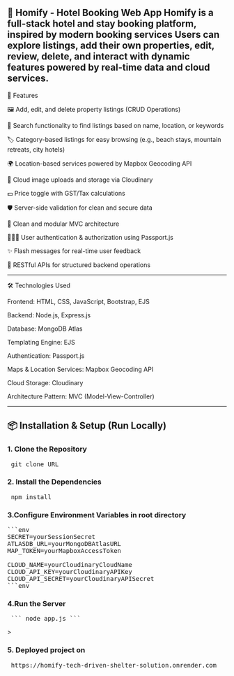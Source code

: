🏡 Homify - Hotel Booking Web App
Homify is a full-stack hotel and stay booking platform, inspired by modern booking services 
Users can explore listings, add their own properties, edit, review, delete, and interact with dynamic features powered by real-time data and cloud services.
---

🚀 Features

🖼️ Add, edit, and delete property listings (CRUD Operations)

🔎 Search functionality to find listings based on name, location, or keywords

🏷️ Category-based listings for easy browsing (e.g., beach stays, mountain retreats, city hotels)

🌍 Location-based services powered by Mapbox Geocoding API

📸 Cloud image uploads and storage via Cloudinary

💵 Price toggle with GST/Tax calculations

🛡️ Server-side validation for clean and secure data

🧹 Clean and modular MVC architecture

🧑‍🤝‍🧑 User authentication & authorization using Passport.js

✨ Flash messages for real-time user feedback

📄 RESTful APIs for structured backend operations

---
🛠️ Technologies Used

Frontend: HTML, CSS, JavaScript, Bootstrap, EJS

Backend: Node.js, Express.js

Database: MongoDB Atlas

Templating Engine: EJS

Authentication: Passport.js

Maps & Location Services: Mapbox Geocoding API

Cloud Storage: Cloudinary

Architecture Pattern: MVC (Model-View-Controller)

---

## 📦 Installation & Setup (Run Locally)

### 1. Clone the Repository
<pre> git clone URL </pre>

### 2. Install the Dependencies
<pre> npm install </pre>

### 3.Configure Environment Variables in root directory
<pre>```env
SECRET=yourSessionSecret
ATLASDB_URL=yourMongoDBAtlasURL
MAP_TOKEN=yourMapboxAccessToken

CLOUD_NAME=yourCloudinaryCloudName
CLOUD_API_KEY=yourCloudinaryAPIKey
CLOUD_API_SECRET=yourCloudinaryAPISecret
```env</pre>

### 4.Run the Server
<pre> ``` node app.js ``` </pre>>

### 5. Deployed project on
<pre> https://homify-tech-driven-shelter-solution.onrender.com </pre>

